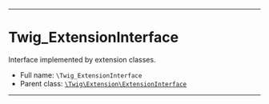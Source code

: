 ***

# Twig_ExtensionInterface

Interface implemented by extension classes.

* Full name: `\Twig_ExtensionInterface`
* Parent class: [`\Twig\Extension\ExtensionInterface`](./Twig/Extension/ExtensionInterface.md)

***

